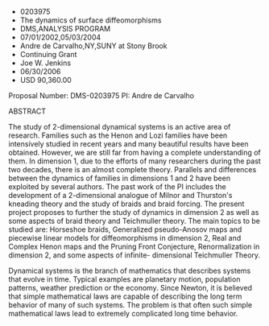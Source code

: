 
* 0203975
* The dynamics of surface diffeomorphisms
* DMS,ANALYSIS PROGRAM
* 07/01/2002,05/03/2004
* Andre de Carvalho,NY,SUNY at Stony Brook
* Continuing Grant
* Joe W. Jenkins
* 06/30/2006
* USD 90,360.00

Proposal Number: DMS-0203975 PI: Andre de Carvalho

ABSTRACT

The study of 2-dimensional dynamical systems is an active area of research.
Families such as the Henon and Lozi families have been intensively studied in
recent years and many beautiful results have been obtained. However, we are
still far from having a complete understanding of them. In dimension 1, due to
the efforts of many researchers during the past two decades, there is an almost
complete theory. Parallels and differences between the dynamics of families in
dimensions 1 and 2 have been exploited by several authors. The past work of the
PI includes the development of a 2-dimensional analogue of Milnor and Thurston's
kneading theory and the study of braids and braid forcing. The present project
proposes to further the study of dynamics in dimension 2 as well as some aspects
of braid theory and Teichmuller theory. The main topics to be studied are:
Horseshoe braids, Generalized pseudo-Anosov maps and piecewise linear models for
diffeomorphisms in dimension 2, Real and Complex Henon maps and the Pruning
Front Conjecture, Renormalization in dimension 2, and some aspects of infinite-
dimensional Teichmuller Theory.

Dynamical systems is the branch of mathematics that describes systems that
evolve in time. Typical examples are planetary motion, population patterns,
weather prediction or the economy. Since Newton, it is believed that simple
mathematical laws are capable of describing the long term behavior of many of
such systems. The problem is that often such simple mathematical laws lead to
extremely complicated long time behavior.



